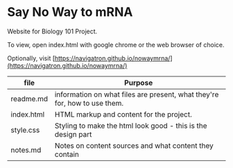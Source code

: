# Say No Way to mRNA

Website for Biology 101 Project.

To view, open index.html with google chrome or the web browser of choice.

Optionally, visit [https://navigatron.github.io/nowaymrna/](https://navigatron.github.io/nowaymrna/)

file       | Purpose
-----------|---------
readme.md  | information on what files are present, what they're for, how to use them.
index.html | HTML markup and content for the project.
style.css  | Styling to make the html look good - this is the design part
notes.md   | Notes on content sources and what content they contain
